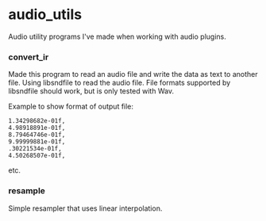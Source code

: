 # audio_utils
Audio utility programs I've made when working with audio plugins.


### convert_ir

Made this program to read an audio file and write the data as text to another file. Using libsndfile to read the audio file. File formats supported by libsndfile should work, but is only tested with Wav.

Example to show format of output file:

```
1.34298682e-01f,
4.98918891e-01f,
8.79464746e-01f,
9.99999881e-01f,
.30221534e-01f,
4.50268507e-01f,
```
etc.

### resample

Simple resampler that uses linear interpolation.